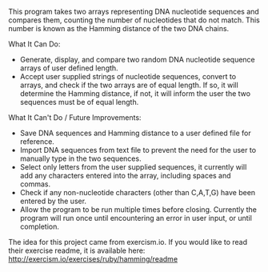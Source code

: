 This program takes two arrays representing DNA nucleotide sequences and
compares them, counting the number of nucleotides that do not match.
This number is known as the Hamming distance of the two DNA chains.

What It Can Do:
 - Generate, display, and compare two random DNA nucleotide sequence arrays of
   user defined length.
 - Accept user supplied strings of nucleotide sequences, convert to arrays, and
   check if the two arrays are of equal length. If so, it will determine the
   Hamming distance, if not, it will inform the user the two sequences must be
   of equal length.

What It Can't Do / Future Improvements:
 - Save DNA sequences and Hamming distance to a user defined file for reference.
 - Import DNA sequences from text file to prevent the need for the user to
   manually type in the two sequences.
 - Select only letters from the user supplied sequences, it currently will add
   any characters entered into the array, including spaces and commas.
 - Check if any non-nucleotide characters (other than C,A,T,G) have been entered
   by the user.
 - Allow the program to be run multiple times before closing. Currently the
   program will run once until encountering an error in user input, or until
   completion.

The idea for this project came from exercism.io. If you would like to read
their exercise readme, it is available here:
http://exercism.io/exercises/ruby/hamming/readme
